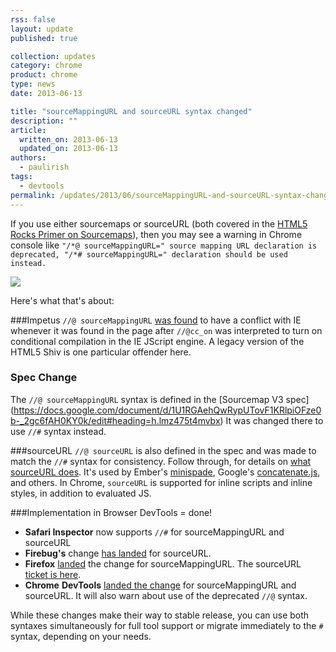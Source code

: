 ```yaml
---
rss: false
layout: update
published: true

collection: updates
category: chrome
product: chrome
type: news
date: 2013-06-13

title: "sourceMappingURL and sourceURL syntax changed"
description: ""
article:
  written_on: 2013-06-13
  updated_on: 2013-06-13
authors:
  - paulirish
tags:
  - devtools
permalink: /updates/2013/06/sourceMappingURL-and-sourceURL-syntax-changed
---
```

If you use either sourcemaps or sourceURL (both covered in the [HTML5 Rocks Primer on Sourcemaps](http://www.html5rocks.com/en/tutorials/developertools/sourcemaps/)), then you may see a warning in Chrome console like `"/*@ sourceMappingURL=" source mapping URL declaration is deprecated, "/*# sourceMappingURL=" declaration should be used instead.`

![](http://i.imgur.com/37clIgB.png)

Here's what that's about:

###Impetus
`//@ sourceMappingURL` [was found](http://bugs.jquery.com/ticket/13274) to have a conflict with IE whenever it was 
found in the page after `//@cc_on` was interpreted to turn on conditional 
compilation in the IE JScript engine. A legacy version of the HTML5 Shiv is one 
particular offender here.

### Spec Change
The `//@ sourceMappingURL` syntax is defined in the [Sourcemap V3 spec] (https://docs.google.com/document/d/1U1RGAehQwRypUTovF1KRlpiOFze0b-_2gc6fAH0KY0k/edit#heading=h.lmz475t4mvbx)
It was changed there to use `//#` syntax instead.

###sourceURL
`//@ sourceURL` is also defined in the spec and was made to match the `//#` syntax 
for consistency. Follow through, for details on 
[what sourceURL does](http://www.html5rocks.com/en/tutorials/developertools/sourcemaps/#toc-sourceurl). It's used by Ember's [minispade](https://github.com/wycats/minispade), Google's [concatenate.js](https://github.com/google/concatenate.js), and others. In Chrome, `sourceURL` is supported for inline scripts and inline styles, in addition to evaluated JS.

###Implementation in Browser DevTools = done!

* **Safari Inspector** now supports `//#` for sourceMappingURL and sourceURL
* **Firebug's** change [has 
  landed](https://github.com/firebug/firebug/commit/f14828954c4f9e07e8b86f9317713e774c9ad5d5) 
  for sourceURL.
* **Firefox** [landed](https://bugzilla.mozilla.org/show_bug.cgi?id=870361) the change for 
  sourceMappingURL. The sourceURL [ticket is 
  here](https://bugzilla.mozilla.org/show_bug.cgi?id=833744).
* **Chrome** **DevTools** [landed the 
  change](https://codereview.chromium.org/15832007) for sourceMappingURL and 
  sourceURL. It will also warn about use of the deprecated `//@` syntax.

While these changes make their way to stable release, you can use both syntaxes simultaneously for full tool support or migrate immediately to the `#` syntax, depending on your needs.